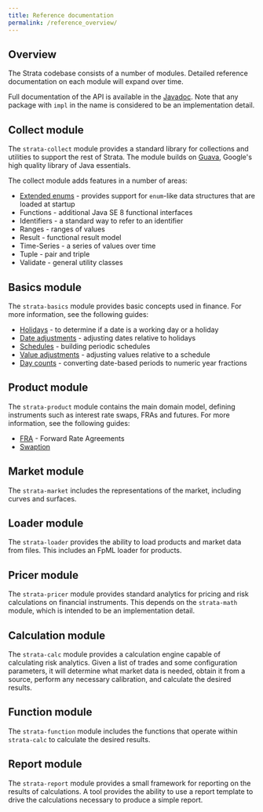 ```yaml
---
title: Reference documentation
permalink: /reference_overview/
---
```


## Overview

The Strata codebase consists of a number of modules.
Detailed reference documentation on each module will expand over time.

Full documentation of the API is available in the [Javadoc]({{site.baseurl}}/apidocs/).
Note that any package with `impl` in the name is considered to be an implementation detail.


## Collect module

The `strata-collect` module provides a standard library for collections and utilities to support the rest of Strata.
The module builds on [Guava](https://github.com/google/guava), Google's high quality library of Java essentials.

The collect module adds features in a number of areas:

* [Extended enums]({{site.baseurl}}/extended_enum) - provides support for `enum`-like data structures that are loaded at startup
* Functions - additional Java SE 8 functional interfaces
* Identifiers - a standard way to refer to an identifier
* Ranges - ranges of values
* Result - functional result model
* Time-Series - a series of values over time
* Tuple - pair and triple
* Validate - general utility classes


## Basics module

The `strata-basics` module provides basic concepts used in finance.
For more information, see the following guides:

* [Holidays]({{site.baseurl}}/holidays) - to determine if a date is a working day or a holiday
* [Date adjustments]({{site.baseurl}}/date_adjustments) - adjusting dates relative to holidays
* [Schedules]({{site.baseurl}}/schedules) - building periodic schedules
* [Value adjustments]({{site.baseurl}}/value_adjustments) - adjusting values relative to a schedule
* [Day counts]({{site.baseurl}}/day_counts) - converting date-based periods to numeric year fractions


## Product module

The `strata-product` module contains the main domain model, defining instruments such as
interest rate swaps, FRAs and futures.
For more information, see the following guides:

* [FRA]({{site.baseurl}}/fra) - Forward Rate Agreements
* [Swaption]({{site.baseurl}}/swaption)


## Market module

The `strata-market` includes the representations of the market, including curves and surfaces.


## Loader module

The `strata-loader` provides the ability to load products and market data from files.
This includes an FpML loader for products.


## Pricer module

The `strata-pricer` module provides standard analytics for pricing and risk calculations on financial instruments.
This depends on the `strata-math` module, which is intended to be an implementation detail.


## Calculation module

The `strata-calc` module provides a calculation engine capable of calculating risk analytics.
Given a list of trades and some configuration parameters, it will determine what market data is needed,
obtain it from a source, perform any necessary calibration, and calculate the desired results.


## Function module

The `strata-function` module includes the functions that operate within `strata-calc` to calculate
the desired results.


## Report module

The `strata-report` module provides a small framework for reporting on the results of calculations.
A tool provides the ability to use a report template to drive the calculations necessary to produce a simple report.
